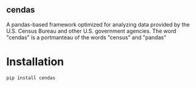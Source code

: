 ## cendas
 A pandas-based framework optimized for analyzing data provided by the U.S. Census Bureau and other U.S. government agencies.  The word "cendas" is a portmanteau of the words "census" and "pandas"


# Installation
```python
pip install cendas
```
